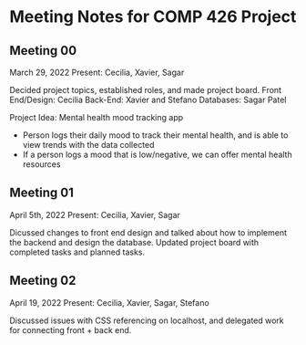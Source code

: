 # Meeting Notes for COMP 426 Project

## Meeting 00 
March 29, 2022
Present: Cecilia, Xavier, Sagar

Decided project topics, established roles, and made project board. 
Front End/Design: Cecilia
Back-End: Xavier and Stefano
Databases: Sagar Patel

Project Idea: Mental health mood tracking app
- Person logs their daily mood to track their mental health, and is able to view trends with the data collected
- If a person logs a mood that is low/negative, we can offer mental health resources


## Meeting 01
April 5th, 2022
Present: Cecilia, Xavier, Sagar

Dicussed changes to front end design and talked about how to implement the backend and design the database. Updated project board with completed tasks and planned tasks.  

## Meeting 02
April 19, 2022
Present: Cecilia, Xavier, Sagar, Stefano

Discussed issues with CSS referencing on localhost, and delegated work for connecting front + back end. 

